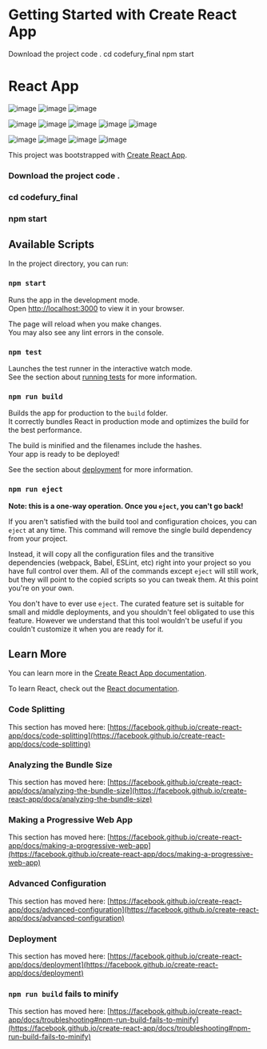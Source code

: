 # Getting Started with Create React App
Download the project code .
cd codefury_final
npm start
# React App
![image](https://github.com/yuktha-c-reddy/codefury_final/assets/70469290/8c3f1a3d-1bd1-4391-968b-c95ac86ed0e0)
![image](https://github.com/yuktha-c-reddy/codefury_final/assets/70469290/82fa6195-d9ec-4b35-b92c-66f4a60515dd)
![image](https://github.com/yuktha-c-reddy/codefuryfinal/assets/70469290/c49f304a-5dc6-4986-af46-7d4294c7b555)

![image](https://github.com/yuktha-c-reddy/codefury_final/assets/70469290/ea18e83f-f53d-424c-b1e9-68461e2a4104)
![image](https://github.com/yuktha-c-reddy/codefury_final/assets/70469290/1670a276-8751-422f-bc72-0a126e2a2fce)
![image](https://github.com/yuktha-c-reddy/codefury_final/assets/70469290/564a425d-f525-4296-a133-c70446c3d652)
![image](https://github.com/yuktha-c-reddy/codefury_final/assets/70469290/5b5cec3b-d6ab-4c14-88c3-95b6f8702a2b)
![image](https://github.com/yuktha-c-reddy/codefury_final/assets/70469290/95a6d85f-2485-4048-b502-c406d836d8cf)

![image](https://github.com/yuktha-c-reddy/codefuryfinal/assets/70469290/af58841f-0817-496c-90e3-00606e0c78a1)
![image](https://github.com/yuktha-c-reddy/codefuryfinal/assets/70469290/9297d196-6e01-458e-9b60-411be9f9aa3f)
![image](https://github.com/yuktha-c-reddy/codefuryfinal/assets/70469290/552031dd-541e-4de2-8294-1c80ccdd6add)
![image](https://github.com/yuktha-c-reddy/codefuryfinal/assets/70469290/78121b5b-98d9-4f98-810e-631a7cd12bae)









This project was bootstrapped with [Create React App](https://github.com/facebook/create-react-app).
 ### Download the project code .
### cd codefury_final
### npm start

## Available Scripts

In the project directory, you can run:

### `npm start`

Runs the app in the development mode.\
Open [http://localhost:3000](http://localhost:3000) to view it in your browser.

The page will reload when you make changes.\
You may also see any lint errors in the console.

### `npm test`

Launches the test runner in the interactive watch mode.\
See the section about [running tests](https://facebook.github.io/create-react-app/docs/running-tests) for more information.

### `npm run build`

Builds the app for production to the `build` folder.\
It correctly bundles React in production mode and optimizes the build for the best performance.

The build is minified and the filenames include the hashes.\
Your app is ready to be deployed!

See the section about [deployment](https://facebook.github.io/create-react-app/docs/deployment) for more information.

### `npm run eject`

**Note: this is a one-way operation. Once you `eject`, you can't go back!**

If you aren't satisfied with the build tool and configuration choices, you can `eject` at any time. This command will remove the single build dependency from your project.

Instead, it will copy all the configuration files and the transitive dependencies (webpack, Babel, ESLint, etc) right into your project so you have full control over them. All of the commands except `eject` will still work, but they will point to the copied scripts so you can tweak them. At this point you're on your own.

You don't have to ever use `eject`. The curated feature set is suitable for small and middle deployments, and you shouldn't feel obligated to use this feature. However we understand that this tool wouldn't be useful if you couldn't customize it when you are ready for it.

## Learn More

You can learn more in the [Create React App documentation](https://facebook.github.io/create-react-app/docs/getting-started).

To learn React, check out the [React documentation](https://reactjs.org/).

### Code Splitting

This section has moved here: [https://facebook.github.io/create-react-app/docs/code-splitting](https://facebook.github.io/create-react-app/docs/code-splitting)

### Analyzing the Bundle Size

This section has moved here: [https://facebook.github.io/create-react-app/docs/analyzing-the-bundle-size](https://facebook.github.io/create-react-app/docs/analyzing-the-bundle-size)

### Making a Progressive Web App

This section has moved here: [https://facebook.github.io/create-react-app/docs/making-a-progressive-web-app](https://facebook.github.io/create-react-app/docs/making-a-progressive-web-app)

### Advanced Configuration

This section has moved here: [https://facebook.github.io/create-react-app/docs/advanced-configuration](https://facebook.github.io/create-react-app/docs/advanced-configuration)

### Deployment

This section has moved here: [https://facebook.github.io/create-react-app/docs/deployment](https://facebook.github.io/create-react-app/docs/deployment)

### `npm run build` fails to minify

This section has moved here: [https://facebook.github.io/create-react-app/docs/troubleshooting#npm-run-build-fails-to-minify](https://facebook.github.io/create-react-app/docs/troubleshooting#npm-run-build-fails-to-minify)
